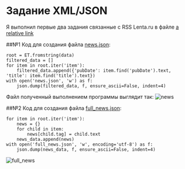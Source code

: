 # Задание XML/JSON
Я выполнил первые два задания связанные с RSS Lenta.ru в файле [a relative link](newsparser)

##№1
Код для создания файла [news.json](news.json):
```data = urlopen('https://lenta.ru/rss').read().decode('utf8')
root = ET.fromstring(data)
filtered_data = []
for item in root.iter('item'):
    filtered_data.append({'pubDate': item.find('pubDate').text, 'title': item.find('title').text})
with open('news.json', 'w') as f:
    json.dump(filtered_data, f, ensure_ascii=False, indent=4)
```
Файл полученный выполнением программы выглядит так:
![news](https://github.com/speedUpDev/xmljson/blob/main/source/screenshots/FirstTask.png)

##№2
Код для создания файла [full_news.json](full_news.json):
```news_data = []
for item in root.iter('item'):
    news = {}
    for child in item:
        news[child.tag] = child.text
    news_data.append(news)
with open('full_news.json', 'w', encoding='utf-8') as f:
    json.dump(news_data, f, ensure_ascii=False, indent=4)
```
![full_news](https://github.com/speedUpDev/xmljson/blob/main/source/screenshots/SecondTask.png)

